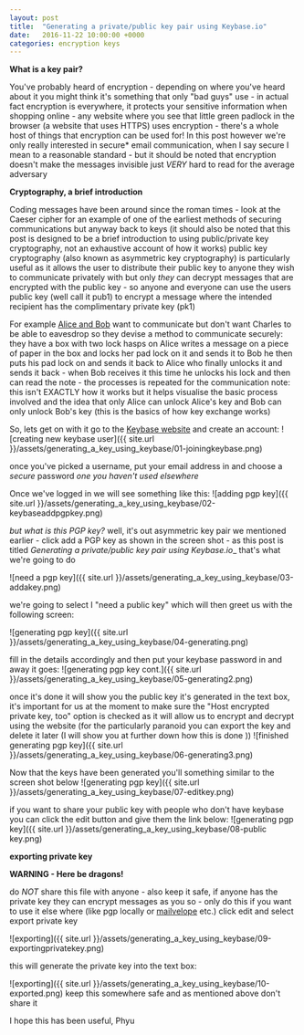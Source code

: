 ```yaml
---
layout: post
title:  "Generating a private/public key pair using Keybase.io"
date:   2016-11-22 10:00:00 +0000
categories: encryption keys
---
```


__What is a key pair?__

You've probably heard of encryption - depending on where you've heard about it you might think it's something that only "bad guys" use - in actual fact encryption is everywhere, it protects your sensitive information when shopping online - any website where you see that little green padlock in the browser (a website that uses HTTPS) uses encryption - there's a whole host of things that encryption can be used for!
In this post however we're only really interested in secure* email communication, when I say secure I mean to a reasonable standard - but it should be noted that encryption doesn't make the messages invisible just *VERY* hard to read for the average adversary

__Cryptography, a brief introduction__

Coding messages have been around since the roman times - look at the Caeser cipher for an example of one of the earliest methods of securing communications
but anyway back to keys (it should also be noted that this post is designed to be a brief introduction to using public/private key cryptography, not an exhaustive account of how it works) public key cryptography (also known as asymmetric key cryptography) is particularly useful as it allows the user to distribute their public key to anyone they wish to communicate privately with but only _they_ can decrypt messages that are encrypted with the public key - so anyone and everyone can use the users public key (well call it pub1) to encrypt a message where the intended recipient has the complimentary private key (pk1)

For example [Alice and Bob][1] want to communicate but don't want Charles to be able to eavesdrop
so they devise a method to communicate securely:
they have a box with two lock hasps on Alice writes a message on a piece of paper in the box and locks her pad lock on it and sends it to Bob
he then puts his pad lock on and sends it back to Alice who finally unlocks it and sends it back - when Bob receives it this time he unlocks his lock and then can read the note - the processes is repeated for the communication
 note: this isn't EXACTLY how it works but it helps visualise the basic process involved and the idea that only Alice can unlock Alice's key and Bob can only unlock Bob's key (this is the basics of how key exchange works)

So, lets get on with it go to the [Keybase website][2]
and create an account:
![creating new keybase user]({{ site.url }}/assets/generating_a_key_using_keybase/01-joiningkeybase.png)

once you've picked a username, put your email address in and choose a *secure* password *one you haven't used elsewhere*

Once we've logged in we will see something like this:
![adding pgp key]({{ site.url }}/assets/generating_a_key_using_keybase/02-keybaseaddpgpkey.png)

*but what is this PGP key?* well, it's out asymmetric key pair we mentioned earlier - click add a PGP key as shown in the screen shot - as this post is titled _Generating a private/public key pair using Keybase.io__ that's what we're going to do

![need a pgp key]({{ site.url }}/assets/generating_a_key_using_keybase/03-addakey.png)

we're going to select I "need a public key" which will then greet us with the following screen:

![generating pgp key]({{ site.url }}/assets/generating_a_key_using_keybase/04-generating.png)

fill in the details accordingly and then put your keybase password in and away it goes:
![generating pgp key cont.]({{ site.url }}/assets/generating_a_key_using_keybase/05-generating2.png)

once it's done it will show you the public key it's generated in the text box, it's important for us at the moment to make sure the "Host encrypted private key, too" option is checked as it will allow us to encrypt and decrypt using the website (for the particularly paranoid you can export the key and delete it later (I will show you at further down how this is done ))
![finished generating pgp key]({{ site.url }}/assets/generating_a_key_using_keybase/06-generating3.png)

Now that the keys have been generated you'll something similar to the screen shot below
![generating pgp key]({{ site.url }}/assets/generating_a_key_using_keybase/07-editkey.png)

if you want to share your public key with people who don't have keybase you can click the edit button and give them the link below:
![generating pgp key]({{ site.url }}/assets/generating_a_key_using_keybase/08-public key.png)

__exporting private key__

**WARNING - Here be dragons!**

do *NOT* share this file with anyone - also keep it safe, if anyone has the private key they can encrypt messages as you so - only do this if you want to use it else where (like pgp locally or [mailvelope][3] etc.) click edit and select export private key

![exporting]({{ site.url }}/assets/generating_a_key_using_keybase/09-exportingprivatekey.png)

this will generate the private key into the text box:

![exporting]({{ site.url }}/assets/generating_a_key_using_keybase/10-exported.png)
keep this somewhere safe and as mentioned above don't share it

I hope this has been useful,
Phyu

   [1]: https://en.wikipedia.org/wiki/Alice_and_Bob "Alice and Bob"
   [2]: https://keybase.io "Keybase"
   [3]: https://www.mailvelope.com "mailvelope"

